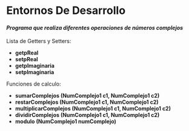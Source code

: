 # Entornos De Desarrollo
#### *Programa que realiza diferentes operaciones de números complejos*

Lista de Getters y Setters:
* **getpReal**
* **setpReal**
* **getpImaginaria**
* **setpImaginaria**

Funciones de calculo:
* **sumarComplejos (NumComplejo1 c1, NumComplejo1 c2)**
* **restarComplejos (NumComplejo1 c1, NumComplejo1 c2)**
* **multiplicarComplejos (NumComplejo1 c1, NumComplejo1 c2)**
* **dividirComplejos (NumComplejo1 c1, NumComplejo1 c2)**
* **modulo (NumComplejo1 numComplejo)**
